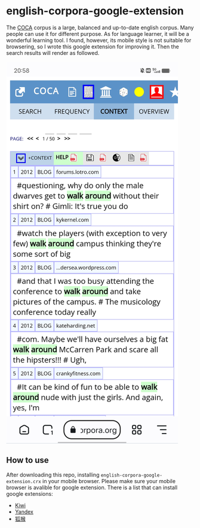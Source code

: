 # english-corpora-google-extension

The [COCA](https://www.english-corpora.org/coca/) corpus is a large, balanced and up-to-date english corpus. Many people can use it for different purpose. As for language learner, it will be a wonderful learning tool. I found, however, its mobile style is not suitable for browsering, so I wrote this google extension for improving it. Then the search results will render as followed.

![Mobile style](mobile.jpg)

## How to use

After downloading this repo, installing `english-corpora-google-extension.crx` in your mobile browser. Please make sure your mobile browser is avalible for google extension. There is a list that can install google extensions:

+ [Kiwi](https://kiwibrowser.com/)
+ [Yandex](https://yandex.com/)
+ [狐猴](https://lemurbrowser.com/app/zh/)

